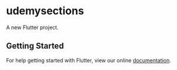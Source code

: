 # udemysections

A new Flutter project.

## Getting Started

For help getting started with Flutter, view our online
[documentation](https://flutter.io/).
